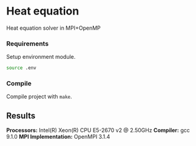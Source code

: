 # Heat equation
Heat equation solver in MPI+OpenMP

### Requirements
Setup environment module.
```bash
source .env
```

### Compile
Compile project with `make`.

## Results
**Processors:** Intel(R) Xeon(R) CPU E5-2670 v2 @ 2.50GHz
**Compiler:** gcc 9.1.0
**MPI Implementation:** OpenMPI 3.1.4
